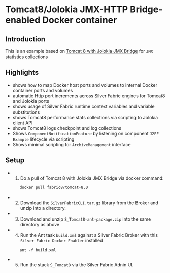 Tomcat8/Jolokia JMX-HTTP Bridge-enabled Docker container
=========================================================

Introduction
-------------
This is an example based on [Tomcat 8 with Jolokia JMX Bridge](https://registry.hub.docker.com/u/fabric8/tomcat-8.0/)
for `JMX` statistics collections

Highlights
----------
 - shows how to map Docker host ports and volumes to internal Docker container ports and volumes
 - automatic Http port increments across Silver Fabric engines for Tomcat8 and Jolokia ports
 - shows usage of Silver Fabric runtime context variables and variable substitutions
 - shows Tomcat8 performance stats collections via scripting to Jolokia client API
 - shows Tomcat8 logs checkpoint and log collections
 - Shows `ComponentNotificationFeature` by listening on component `J2EE Example` lifecycle via scripting
 - Shows minimal scripting for `ArchiveManagement` interface

Setup
------
- 1. Do a pull of Tomcat 8 with Jolokia JMX Bridge via docker command:

    ```bash
       docker pull fabric8/tomcat-8.0
    ```
- 2. Download the `SilverFabricCLI.tar.gz` library from the Broker and unzip into a directory.
- 3. Download and unzip `S_Tomcat8-ant-package.zip`  into the same directory as above
- 4. Run the Ant task `build.xml` against a Silver Fabric Broker with this `Silver Fabric Docker Enabler` installed

   ```ant
      ant -f build.xml
   ```
- 5. Run the stack `S_Tomcat8` via the Silver Fabric Adnin UI.

